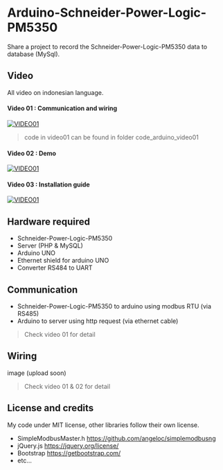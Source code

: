 # Arduino-Schneider-Power-Logic-PM5350

Share a project to record the Schneider-Power-Logic-PM5350 data to database (MySql).

## Video
All video on indonesian language.
#### Video 01 : Communication and wiring
[![VIDEO01](http://img.youtube.com/vi/SQy2AJfB5v8/0.jpg)](https://youtu.be/SQy2AJfB5v8)
> code in video01 can be found in folder code_arduino_video01 
> 
#### Video 02 : Demo
[![VIDEO01](http://img.youtube.com/vi/AGjSCudvQ30/0.jpg)](https://youtu.be/AGjSCudvQ30)

#### Video 03 : Installation guide
[![VIDEO01](http://img.youtube.com/vi/yJJ7BVtf-0/0.jpg)](https://youtu.be/yJJ7BVtf-0)

## Hardware required
- Schneider-Power-Logic-PM5350
- Server (PHP & MySQL)
- Arduino UNO
- Ethernet shield for arduino UNO
- Converter RS484 to UART

## Communication
- Schneider-Power-Logic-PM5350 to arduino using modbus RTU (via RS485)
- Arduino to server using http request (via ethernet cable)
> Check video 01 for detail   

## Wiring
image (upload soon)  
>  Check video 01 & 02 for detail   


## License and credits
My code under MIT license, other libraries follow their own license.
- SimpleModbusMaster.h https://github.com/angeloc/simplemodbusng
- jQuery.js https://jquery.org/license/
- Bootstrap https://getbootstrap.com/
- etc...
